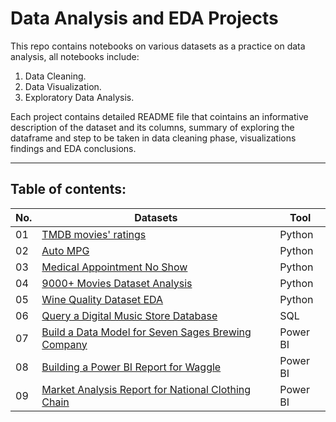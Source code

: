 # Data Analysis and EDA Projects
This repo contains notebooks on various datasets as a practice on data analysis, all notebooks include:

1. Data Cleaning.
2. Data Visualization.
3. Exploratory Data Analysis.

Each project contains detailed README file that cointains an informative description of the dataset and its columns, 
summary of exploring the dataframe and step to be taken in data cleaning phase, visualizations findings and EDA conclusions.  

---

## Table of contents:
| No. 	| Datasets 																										| Tool   	|
|---	| ---      																										| ---	 	|	
|01		|[TMDB movies' ratings](/01-TMDB-Dataset-Analysis)																| Python 	|
|02		|[Auto MPG](/02-Auto-MPG-Dataset-Analysis)																		| Python 	|
|03		|[Medical Appointment No Show](/03-Medical-Appointment-No-Show)													| Python 	|
|04		|[9000+ Movies Dataset Analysis](/04-9000+-Movies-Dataset-Analysis)												| Python 	|
|05		|[Wine Quality Dataset EDA](/05-Wine-Quality-Dataset)															| Python 	|
|06 	|[Query a Digital Music Store Database](/06-Query-a-Digital-Music-Store-Database) 								| SQL	 	|	
| 07	|[Build a Data Model for Seven Sages Brewing Company](/01-Create-a-Data-Model-for-Seven-Sages-Brewing-Company/) | Power BI  |
| 08  	|[Building a Power BI Report for Waggle](/02-Building-Power-BI-Report-for-Waggle/) 								| Power BI  |
| 09 	|[Market Analysis Report for National Clothing Chain](/03-Market-Analysis-Report-for-National-Clothing-Chain/)	| Power BI  |
					